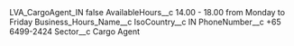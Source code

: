 <?xml version="1.0" encoding="UTF-8"?>
<CustomMetadata xmlns="http://soap.sforce.com/2006/04/metadata" xmlns:xsi="http://www.w3.org/2001/XMLSchema-instance" xmlns:xsd="http://www.w3.org/2001/XMLSchema">
    <label>LVA_CargoAgent_IN</label>
    <protected>false</protected>
    <values>
        <field>AvailableHours__c</field>
        <value xsi:type="xsd:string">14.00 - 18.00 from Monday to Friday</value>
    </values>
    <values>
        <field>Business_Hours_Name__c</field>
        <value xsi:nil="true"/>
    </values>
    <values>
        <field>IsoCountry__c</field>
        <value xsi:type="xsd:string">IN</value>
    </values>
    <values>
        <field>PhoneNumber__c</field>
        <value xsi:type="xsd:string">+65 6499-2424</value>
    </values>
    <values>
        <field>Sector__c</field>
        <value xsi:type="xsd:string">Cargo Agent</value>
    </values>
</CustomMetadata>
